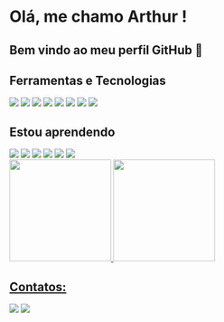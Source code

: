# Olá, me chamo Arthur ! 
## Bem vindo ao meu perfil GitHub 👋

## Ferramentas e Tecnologias
<img src="https://cdn.jsdelivr.net/gh/devicons/devicon@latest/icons/sqldeveloper/sqldeveloper-original.svg" />
<img src="https://cdn.jsdelivr.net/gh/devicons/devicon@latest/icons/slack/slack-original.svg" />
<img src="https://cdn.jsdelivr.net/gh/devicons/devicon@latest/icons/windows11/windows11-original.svg" />
<img src="https://cdn.jsdelivr.net/gh/devicons/devicon@latest/icons/vscode/vscode-original.svg" />
<img src="https://cdn.jsdelivr.net/gh/devicons/devicon@latest/icons/swagger/swagger-original.svg" />
<img src="https://cdn.jsdelivr.net/gh/devicons/devicon@latest/icons/stackoverflow/stackoverflow-original.svg" />
<img src="https://cdn.jsdelivr.net/gh/devicons/devicon@latest/icons/notion/notion-original.svg" />
<img src="https://cdn.jsdelivr.net/gh/devicons/devicon@latest/icons/sqldeveloper/sqldeveloper-original.svg" />
          
## Estou aprendendo
<img src="https://cdn.jsdelivr.net/gh/devicons/devicon@latest/icons/python/python-original-wordmark.svg" />
<img src="https://cdn.jsdelivr.net/gh/devicons/devicon@latest/icons/amazonwebservices/amazonwebservices-original-wordmark.svg" />
<img src="https://cdn.jsdelivr.net/gh/devicons/devicon@latest/icons/apachespark/apachespark-original-wordmark.svg" />
<img src="https://cdn.jsdelivr.net/gh/devicons/devicon@latest/icons/scala/scala-original-wordmark.svg" />
<img src="https://cdn.jsdelivr.net/gh/devicons/devicon@latest/icons/pandas/pandas-original-wordmark.svg" />
<img src="https://cdn.jsdelivr.net/gh/devicons/devicon@latest/icons/numpy/numpy-original-wordmark.svg" />

<div>
<a href="https://github.com/seu-usuário-aqui">
<img loading="lazy" height="180em" src="https://github-readme-stats.vercel.app/api/top-langs/?username=seu-usuário-aqui&layout=compact&langs_count=7&theme=dracula"/>
<img loading="lazy" height="180em" src="https://github-readme-stats.vercel.app/api?username=seu-usuário-aqui&show_icons=true&theme=dracula&include_all_commits=true&count_private=true"/>
</div>

## Contatos:
<div>
<a href = "mailto:arthur.c.mendes@hotmail.com"><img loading="lazy" src="https://img.shields.io/badge/Gmail-D14836?style=for-the-badge&logo=gmail&logoColor=white" target="_blank"></a>
<a href="https://www.linkedin.com/in/arthur-corr%C3%AAa-mendes-296301190/" target="_blank"><img loading="lazy" src="https://img.shields.io/badge/-LinkedIn-%230077B5?style=for-the-badge&logo=linkedin&logoColor=white" target="_blank"></a>   
</div>
